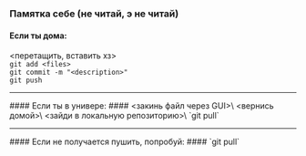### Памятка себе (не читай, э не читай) ###

#### Если ты дома: ####
<перетащить, вставить хз>\
`git add <files>`\
`git commit -m "<description>"`\
`git push`

<hr>
#### Если ты в универе: ####
<закинь файл через GUI>\
<вернись домой>\
<зайди в локальную репозиторию>\
`git pull`

<hr>
#### Если не получается пушить, попробуй: ####
`git pull`

